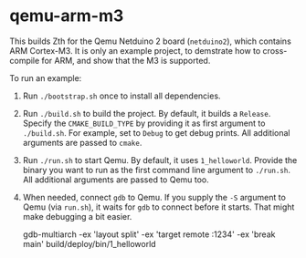 ﻿# qemu-arm-m3

This builds Zth for the Qemu Netduino 2 board (`netduino2`), which contains ARM
Cortex-M3.  It is only an example project, to demstrate how to cross-compile
for ARM, and show that the M3 is supported.

To run an example:

1. Run `./bootstrap.sh` once to install all dependencies.
2. Run `./build.sh` to build the project. By default, it builds a `Release`.
   Specify the `CMAKE_BUILD_TYPE` by providing it as first argument to
   `./build.sh`.  For example, set to `Debug` to get debug prints.  All
   additional arguments are passed to `cmake`.
3. Run `./run.sh` to start Qemu. By default, it uses `1_helloworld`.  Provide
   the binary you want to run as the first command line argument to `./run.sh`.
   All additional arguments are passed to Qemu too.
4. When needed, connect `gdb` to Qemu. If you supply the `-S` argument to Qemu
   (via `run.sh`), it waits for `gdb` to connect before it starts.  That might
   make debugging a bit easier.

	gdb-multiarch -ex 'layout split' -ex 'target remote :1234' -ex 'break main' build/deploy/bin/1_helloworld

